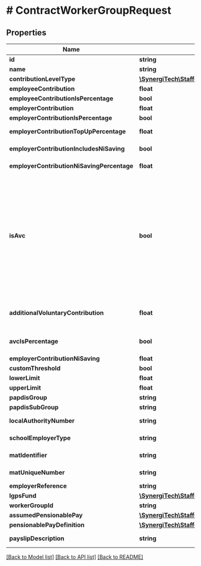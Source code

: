 # # ContractWorkerGroupRequest

## Properties

Name | Type | Description | Notes
------------ | ------------- | ------------- | -------------
**id** | **string** |  | [optional]
**name** | **string** |  | [optional]
**contributionLevelType** | [**\SynergiTech\Staffology\Model\PensionContributionLevelType**](PensionContributionLevelType.md) |  | [optional]
**employeeContribution** | **float** |  | [optional]
**employeeContributionIsPercentage** | **bool** |  | [optional]
**employerContribution** | **float** |  | [optional]
**employerContributionIsPercentage** | **bool** |  | [optional]
**employerContributionTopUpPercentage** | **float** | Increase Employer Contribution by this percentage of the Employee Contribution | [optional]
**employerContributionIncludesNiSaving** | **bool** | Employer Contribution includes the Employers NI saving | [optional]
**employerContributionNiSavingPercentage** | **float** | Increase Employer Contribution by this percentage of the Employers NI saving | [optional]
**isAvc** | **bool** | Determines whether the workergroup uses additonal voluntary contributions.  This property will automatically be set to true for the following Contribution Level Types: TpFasterAccrual, TpAdditionalPensionContributions, TpActuariallyAdjustedBenefits, TpFamilyBenefits, tpPastAddedYears, tpHigherSalaries, tpPreston, tpElectedFurtherEmployment, LgpsAdditionalPensionContributions, LgpsSharedAdditionalPensionContributions, LgpsAdditionalRegularContributions, LgpsAddedYearsContributions, LgpsSharedAdditionalPensionLumpSump, LgpsPartTimeBuyBack, PrudentialAVC. | [optional]
**additionalVoluntaryContribution** | **float** | Any additional voluntary amount the employee contributes towards the pension. Could be a percentage or a fixed amount depending on AvcIsPercentage. | [optional]
**avcIsPercentage** | **bool** | Determines whether the Value of the Additional Voluntary Contribution is a fixed amount or a percentage, | [optional]
**employerContributionNiSaving** | **float** | Employers NI Saving | [optional]
**customThreshold** | **bool** |  | [optional]
**lowerLimit** | **float** |  | [optional]
**upperLimit** | **float** |  | [optional]
**papdisGroup** | **string** |  | [optional]
**papdisSubGroup** | **string** |  | [optional]
**localAuthorityNumber** | **string** | Only applicable if ContributionLevelType is TeachersPensionEnglandAndWales | [optional]
**schoolEmployerType** | **string** | Only applicable if ContributionLevelType is TeachersPensionEnglandAndWales | [optional]
**matIdentifier** | **string** | Only applicable if ContributionLevelType is TeachersPensionEnglandAndWales | [optional]
**matUniqueNumber** | **string** | Only applicable if ContributionLevelType is TeachersPensionEnglandAndWales | [optional]
**employerReference** | **string** |  | [optional]
**lgpsFund** | [**\SynergiTech\Staffology\Model\LgpsFund**](LgpsFund.md) |  | [optional]
**workerGroupId** | **string** | [readonly] | [optional]
**assumedPensionablePay** | [**\SynergiTech\Staffology\Model\AssumedPensionablePay**](AssumedPensionablePay.md) |  | [optional]
**pensionablePayDefinition** | [**\SynergiTech\Staffology\Model\PensionablePayDefinition**](PensionablePayDefinition.md) |  | [optional]
**payslipDescription** | **string** | Used for overwriting the pension description that is displayed on the payslip | [optional]

[[Back to Model list]](../../README.md#models) [[Back to API list]](../../README.md#endpoints) [[Back to README]](../../README.md)
